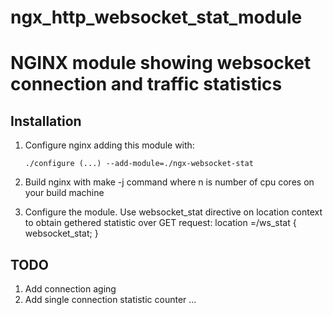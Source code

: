 # ngx_http_websocket_stat_module
# NGINX module showing websocket connection and traffic statistics

## Installation

   1. Configure nginx adding this module with:
          
          ./configure (...) --add-module=./ngx-websocket-stat
       
   2. Build nginx with make -j<n> command where n is number of cpu cores on your build machine
   
   3. Configure the module. Use websocket_stat directive on location context to obtain gethered statistic over GET request:
      location =/ws_stat {
         websocket_stat;
      }

## TODO

 1. Add connection aging
 2. Add single connection statistic counter
 ...
